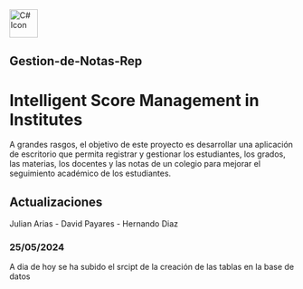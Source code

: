 <img src="https://cdn.jsdelivr.net/gh/devicons/devicon/icons/csharp/csharp-original.svg" alt="C# Icon" width="50" height="50">

## Gestion-de-Notas-Rep

# Intelligent Score Management in Institutes
A grandes rasgos, el objetivo de este proyecto es desarrollar una aplicación de escritorio que permita registrar y gestionar los estudiantes, los grados, las materias, los docentes y las notas de un colegio para mejorar el seguimiento académico de los estudiantes.

## Actualizaciones
Julian Arias - David Payares - Hernando Diaz

### 25/05/2024

A dia de hoy se ha subido el srcipt de la creación de las tablas en la base de datos

